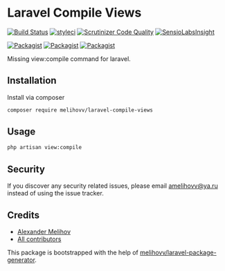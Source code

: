 # Laravel Compile Views

[![Build Status](https://travis-ci.org/melihovv/laravel-compile-views.svg?branch=master)](https://travis-ci.org/melihovv/laravel-compile-views)
[![styleci](https://styleci.io/repos/109587030/shield)](https://styleci.io/repos/109587030)
[![Scrutinizer Code Quality](https://scrutinizer-ci.com/g/melihovv/laravel-compile-views/badges/quality-score.png?b=master)](https://scrutinizer-ci.com/g/melihovv/laravel-compile-views/?branch=master)
[![SensioLabsInsight](https://insight.sensiolabs.com/projects/CHANGEME/mini.png)](https://insight.sensiolabs.com/projects/CHANGEME)

[![Packagist](https://img.shields.io/packagist/v/melihovv/laravel-compile-views.svg)](https://packagist.org/packages/melihovv/laravel-compile-views)
[![Packagist](https://poser.pugx.org/melihovv/laravel-compile-views/d/total.svg)](https://packagist.org/packages/melihovv/laravel-compile-views)
[![Packagist](https://img.shields.io/packagist/l/melihovv/laravel-compile-views.svg)](https://packagist.org/packages/melihovv/laravel-compile-views)

Missing view:compile command for laravel.

## Installation

Install via composer
```bash
composer require melihovv/laravel-compile-views
```

## Usage

```bash
php artisan view:compile
```

## Security

If you discover any security related issues, please email amelihovv@ya.ru
instead of using the issue tracker.

## Credits

- [Alexander Melihov](https://github.com/melihovv/laravel-compile-views)
- [All contributors](https://github.com/melihovv/laravel-compile-views/graphs/contributors)

This package is bootstrapped with the help of
[melihovv/laravel-package-generator](https://github.com/melihovv/laravel-package-generator).
